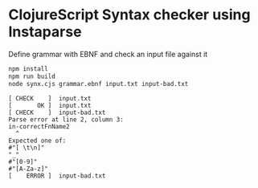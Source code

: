 # ClojureScript Syntax checker using Instaparse

Define grammar with EBNF and check an input file against it

```bash
npm install
npm run build
node synx.cjs grammar.ebnf input.txt input-bad.txt
```

```log
[ CHECK    ]  input.txt
[       OK ]  input.txt
[ CHECK    ]  input-bad.txt
Parse error at line 2, column 3:
in-correctFnName2
  ^
Expected one of:
#"[ \t\n]"
"_"
#"[0-9]"
#"[A-Za-z]"
[    ERROR ]  input-bad.txt
```
